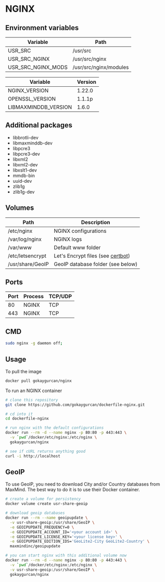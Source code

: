 # NGINX

## Environment variables

| Variable             | Path                   |
| -------------------- | ---------------------- |
| USR_SRC              | /usr/src               |
| USR_SRC_NGINX        | /usr/src/nginx         |
| USR_SRC_NGINX_MODS   | /usr/src/nginx/modules |

| Variable             | Version                |
| -------------------- | ---------------------- |
| NGINX_VERSION        | 1.22.0                 |
| OPENSSL_VERSION      | 1.1.1p                 |
| LIBMAXMINDDB_VERSION | 1.6.0                  |

## Additional packages

- libbrotli-dev
- libmaxminddb-dev
- libpcre3
- libpcre3-dev
- libxml2
- libxml2-dev
- libxslt1-dev
- mmdb-bin
- uuid-dev
- zlib1g
- zlib1g-dev

## Volumes

| Path             | Description                                                                            |
| ---------------- | -------------------------------------------------------------------------------------- |
| /etc/nginx       | NGINX configurations                                                                   |
| /var/log/nginx   | NGINX logs                                                                             |
| /var/www         | Default www folder                                                                     |
| /etc/letsencrypt | Let's Encrypt files (see [certbot](https://github.com/gokaygurcan/dockerfile-certbot)) |
| /usr/share/GeoIP | GeoIP database folder (see below)                                                      |

## Ports

| Port | Process | TCP/UDP |
| ---- | ------- | ------- |
| 80   | NGINX   | TCP     |
| 443  | NGINX   | TCP     |

## CMD

```bash
sudo nginx -g daemon off;
```

## Usage

To pull the image

```bash
docker pull gokaygurcan/nginx
```

To run an NGINX container

```bash
# clone this repository
git clone https://github.com/gokaygurcan/dockerfile-nginx.git

# cd into it
cd dockerfile-nginx

# run nginx with the default configurations
docker run --rm -d --name nginx -p 80:80 -p 443:443 \
  -v `pwd`/docker/etc/nginx:/etc/nginx \
  gokaygurcan/nginx

# see if cURL returns anything good
curl -i http://localhost
```

## GeoIP

To use GeoIP, you need to download City and/or Country databases from MaxMind. The best way to do it is to use their Docker container.

```bash
# create a volume for persistency
docker volume create usr-share-geoip

# download geoip databases
docker run --rm --name geoipupdate \
  -v usr-share-geoip:/usr/share/GeoIP \
  -e GEOIPUPDATE_FREQUENCY=0 \
  -e GEOIPUPDATE_ACCOUNT_ID='<your account id>' \
  -e GEOIPUPDATE_LICENSE_KEY='<your license key>' \
  -e GEOIPUPDATE_EDITION_IDS='GeoLite2-City GeoLite2-Country' \
  maxmindinc/geoipupdate

# you can start nginx with this additional volume now
docker run --rm -d --name nginx -p 80:80 -p 443:443 \
  -v `pwd`/docker/etc/nginx:/etc/nginx \
  -v usr-share-geoip:/usr/share/GeoIP \
  gokaygurcan/nginx
```
